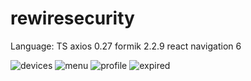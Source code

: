 # rewiresecurity

Language: TS
axios 0.27
formik 2.2.9
react navigation 6

![devices](https://user-images.githubusercontent.com/28515389/171682017-c8029cc0-fdeb-4b93-90d9-6b5032e88a49.PNG)
![menu](https://user-images.githubusercontent.com/28515389/171682066-fcb1d74e-7d88-4b71-be5c-6c5b6c70cca6.PNG)
![profile](https://user-images.githubusercontent.com/28515389/171682094-41d3679b-fde2-43c0-815b-8e85c389e035.PNG)
![expired](https://user-images.githubusercontent.com/28515389/171682119-a2f3495e-714c-4abf-8ff5-27abe668b045.PNG)
